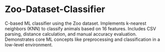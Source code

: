 # Zoo-Dataset-Classifier
C-based ML classifier using the Zoo dataset. Implements k-nearest neighbors (KNN) to classify animals based on 16 features. Includes CSV parsing, distance calculation, and manual accuracy evaluation. Demonstrates core ML concepts like preprocessing and classification in a low-level environment.
